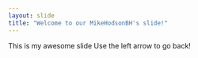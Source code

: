 ```yaml
---
layout: slide
title: "Welcome to our MikeHodsonBH's slide!"
---
```

This is my awesome slide
Use the left arrow to go back!